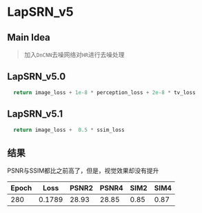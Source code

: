 # LapSRN_v5

## Main Idea
> 加入`DnCNN`去噪网络对`HR`进行去噪处理

## LapSRN_v5.0
```python
  return image_loss + 1e-8 * perception_loss + 2e-8 * tv_loss
```

## LapSRN_v5.1
```python
  return image_loss +  0.5 * ssim_loss
 ```
 
 ## 结果
 PSNR与SSIM都比之前高了，但是，视觉效果却没有提升　　
 
 |Epoch|Loss|PSNR2|PSNR4|SIM2|SIM4|
 |--|--|--|--|--|--|
 |280|0.1789|28.93|	28.85|	0.85|	0.87|
